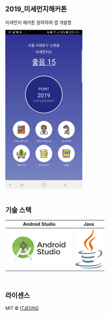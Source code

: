 ## 2019_미세먼지해커톤

미세먼지 해커톤 참여하여 앱 개발함

<img src="2019_미세먼지해커톤/app.jpg" height=500/>

<br>
<br>

## 기술 스택

| Android Studio | Java |
| :--------: | :--------: |
|   <img src="https://raw.githubusercontent.com/ITJEONG-DEV/README/main/.images/androidstudio.png" width="200" height="125"/>   |   <img src="https://raw.githubusercontent.com/ITJEONG-DEV/README/main/.images/java.png" width="85" height="125"/>    |

<br>


## 라이센스

MIT &copy; [ITJEONG](mailto:derbana1027@gmail.com)
